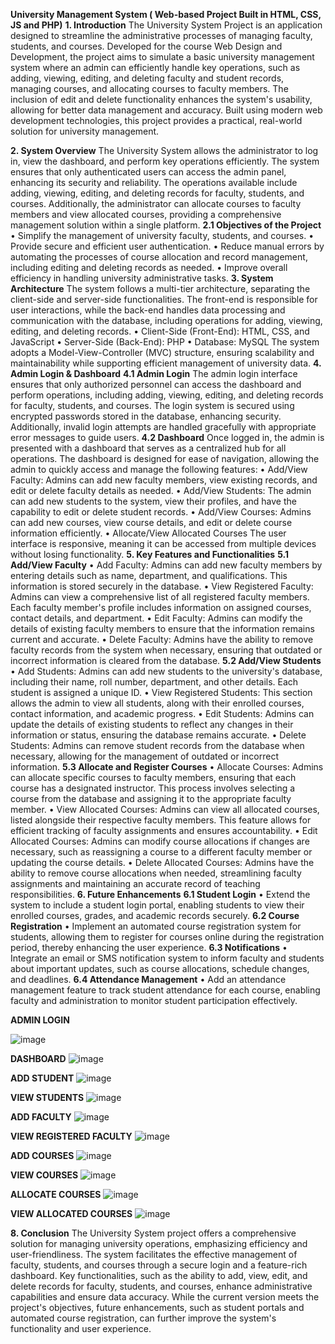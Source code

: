 **University Management System ( Web-based Project Built in  HTML, CSS, JS and PHP)**
**1. Introduction**
The University System Project is an application designed to streamline the administrative processes of managing faculty, students, and courses. Developed for the course Web Design and Development, the project aims to simulate a basic university management system where an admin can efficiently handle key operations, such as adding, viewing, editing, and deleting faculty and student records, managing courses, and allocating courses to faculty members. The inclusion of edit and delete functionality enhances the system's usability, allowing for better data management and accuracy. Built using modern web development technologies, this project provides a practical, real-world solution for university management.

**2. System Overview**
The University System allows the administrator to log in, view the dashboard, and perform key operations efficiently. The system ensures that only authenticated users can access the admin panel, enhancing its security and reliability. The operations available include adding, viewing, editing, and deleting records for faculty, students, and courses. Additionally, the administrator can allocate courses to faculty members and view allocated courses, providing a comprehensive management solution within a single platform.
**2.1 Objectives of the Project**
•	Simplify the management of university faculty, students, and courses.
•	Provide secure and efficient user authentication.
•	Reduce manual errors by automating the processes of course allocation and record management, including editing and deleting records as needed.
•	Improve overall efficiency in handling university administrative tasks.
**3. System Architecture**
The system follows a multi-tier architecture, separating the client-side and server-side functionalities. The front-end is responsible for user interactions, while the back-end handles data processing and communication with the database, including operations for adding, viewing, editing, and deleting records.
•	Client-Side (Front-End): HTML, CSS, and JavaScript
•	Server-Side (Back-End): PHP
•	Database: MySQL
The system adopts a Model-View-Controller (MVC) structure, ensuring scalability and maintainability while supporting efficient management of university data.
**4. Admin Login & Dashboard**
**4.1 Admin Login**
The admin login interface ensures that only authorized personnel can access the dashboard and perform operations, including adding, viewing, editing, and deleting records for faculty, students, and courses. The login system is secured using encrypted passwords stored in the database, enhancing security. Additionally, invalid login attempts are handled gracefully with appropriate error messages to guide users.
**4.2 Dashboard**
Once logged in, the admin is presented with a dashboard that serves as a centralized hub for all operations. The dashboard is designed for ease of navigation, allowing the admin to quickly access and manage the following features:
•	Add/View Faculty: Admins can add new faculty members, view existing records, and edit or delete faculty details as needed.
•	Add/View Students: The admin can add new students to the system, view their profiles, and have the capability to edit or delete student records.
•	Add/View Courses: Admins can add new courses, view course details, and edit or delete course information efficiently.
•	Allocate/View Allocated Courses
The user interface is responsive, meaning it can be accessed from multiple devices without losing functionality.
**5. Key Features and Functionalities**
**5.1 Add/View Faculty**
•	Add Faculty: Admins can add new faculty members by entering details such as name, department, and qualifications. This information is stored securely in the database.
•	View Registered Faculty: Admins can view a comprehensive list of all registered faculty members. Each faculty member's profile includes information on assigned courses, contact details, and department.
•	Edit Faculty: Admins can modify the details of existing faculty members to ensure that the information remains current and accurate.
•	Delete Faculty: Admins have the ability to remove faculty records from the system when necessary, ensuring that outdated or incorrect information is cleared from the database.
**5.2 Add/View Students**
•	Add Students: Admins can add new students to the university's database, including their name, roll number, department, and other details. Each student is assigned a unique ID.
•	View Registered Students: This section allows the admin to view all students, along with their enrolled courses, contact information, and academic progress.
•	Edit Students: Admins can update the details of existing students to reflect any changes in their information or status, ensuring the database remains accurate.
•	Delete Students: Admins can remove student records from the database when necessary, allowing for the management of outdated or incorrect information.
**5.3 Allocate and Register Courses**
•	Allocate Courses: Admins can allocate specific courses to faculty members, ensuring that each course has a designated instructor. This process involves selecting a course from the database and assigning it to the appropriate faculty member.
•	View Allocated Courses: Admins can view all allocated courses, listed alongside their respective faculty members. This feature allows for efficient tracking of faculty assignments and ensures accountability.
•	Edit Allocated Courses: Admins can modify course allocations if changes are necessary, such as reassigning a course to a different faculty member or updating the course details.
•	Delete Allocated Courses: Admins have the ability to remove course allocations when needed, streamlining faculty assignments and maintaining an accurate record of teaching responsibilities.
**6. Future Enhancements**
**6.1 Student Login**
•	Extend the system to include a student login portal, enabling students to view their enrolled courses, grades, and academic records securely.
**6.2 Course Registration**
•	Implement an automated course registration system for students, allowing them to register for courses online during the registration period, thereby enhancing the user experience.
**6.3 Notifications**
•	Integrate an email or SMS notification system to inform faculty and students about important updates, such as course allocations, schedule changes, and deadlines.
**6.4 Attendance Management**
•	Add an attendance management feature to track student attendance for each course, enabling faculty and administration to monitor student participation effectively.

**ADMIN LOGIN**

 ![image](https://github.com/user-attachments/assets/b67cb9b4-2678-428c-8670-620f13866ac4)


**DASHBOARD**
 ![image](https://github.com/user-attachments/assets/3887f6ce-76f2-4962-8b0e-631e39fc0392)

**ADD STUDENT** 
![image](https://github.com/user-attachments/assets/93206f00-da6b-4607-b27f-deec03e2d008)

**VIEW STUDENTS**
 ![image](https://github.com/user-attachments/assets/cebfdead-1db7-43db-b723-f762f833280e)

**ADD FACULTY**
  ![image](https://github.com/user-attachments/assets/aab7afe7-3bd4-412c-a1c9-6b1bc2c3146b)

**VIEW REGISTERED FACULTY**
 ![image](https://github.com/user-attachments/assets/0d042695-5f5d-4bdd-a08d-0784f562d5d8)

**ADD COURSES**
 ![image](https://github.com/user-attachments/assets/92231a44-f48b-4194-a5ea-d3f231a92510)

**VIEW COURSES**
 ![image](https://github.com/user-attachments/assets/63acbd01-cc85-47a2-96ba-877f608ba69e)

**ALLOCATE COURSES**
 ![image](https://github.com/user-attachments/assets/65874258-29b0-4c05-94d6-9b5b3a7109ca)

**VIEW ALLOCATED COURSES**
 ![image](https://github.com/user-attachments/assets/06b2f647-44be-4349-a75d-b414fc16ccc7)

**8. Conclusion**
The University System project offers a comprehensive solution for managing university operations, emphasizing efficiency and user-friendliness. The system facilitates the effective management of faculty, students, and courses through a secure login and a feature-rich dashboard. Key functionalities, such as the ability to add, view, edit, and delete records for faculty, students, and courses, enhance administrative capabilities and ensure data accuracy. While the current version meets the project's objectives, future enhancements, such as student portals and automated course registration, can further improve the system's functionality and user experience.

